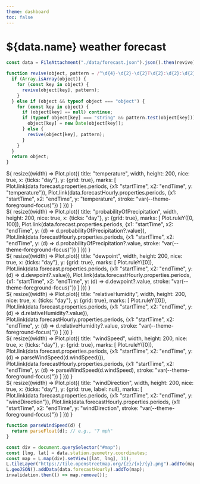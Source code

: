 ```yaml
---
theme: dashboard
toc: false
---
```


# ${data.name} weather forecast

```js
const data = FileAttachment("./data/forecast.json").json().then(revive);

function revive(object, pattern = /^\d{4}-\d{2}-\d{2}T\d{2}:\d{2}:\d{2}[+-]\d{2}:\d{2}$/) {
  if (Array.isArray(object)) {
    for (const key in object) {
      revive(object[key], pattern);
    }
  } else if (object && typeof object === "object") {
    for (const key in object) {
      if (object[key] == null) continue;
      if (typeof object[key] === "string" && pattern.test(object[key])) {
        object[key] = new Date(object[key]);
      } else {
        revive(object[key], pattern);
      }
    }
  }
  return object;
}
```

<div class="grid grid-cols-4" style="grid-auto-rows: 270px;">
  <div class="card" id="map"></div>
  <div class="card">${
    resize((width) => Plot.plot({
      title: "temperature",
      width,
      height: 200,
      nice: true,
      x: {ticks: "day"},
      y: {grid: true},
      marks: [
        Plot.link(data.forecast.properties.periods, {x1: "startTime", x2: "endTime", y: "temperature"}),
        Plot.link(data.forecastHourly.properties.periods, {x1: "startTime", x2: "endTime", y: "temperature", stroke: "var(--theme-foreground-focus)"})
      ]
    }))
  }</div>
  <div class="card">${
    resize((width) => Plot.plot({
      title: "probabilityOfPrecipitation",
      width,
      height: 200,
      nice: true,
      x: {ticks: "day"},
      y: {grid: true},
      marks: [
        Plot.ruleY([0, 100]),
        Plot.link(data.forecast.properties.periods, {x1: "startTime", x2: "endTime", y: (d) => d.probabilityOfPrecipitation?.value}),
        Plot.link(data.forecastHourly.properties.periods, {x1: "startTime", x2: "endTime", y: (d) => d.probabilityOfPrecipitation?.value, stroke: "var(--theme-foreground-focus)"})
      ]
    }))
  }</div>
  <div class="card">${
    resize((width) => Plot.plot({
      title: "dewpoint",
      width,
      height: 200,
      nice: true,
      x: {ticks: "day"},
      y: {grid: true},
      marks: [
        Plot.ruleY([0]),
        Plot.link(data.forecast.properties.periods, {x1: "startTime", x2: "endTime", y: (d) => d.dewpoint?.value}),
        Plot.link(data.forecastHourly.properties.periods, {x1: "startTime", x2: "endTime", y: (d) => d.dewpoint?.value, stroke: "var(--theme-foreground-focus)"})
      ]
    }))
  }</div>
  <div class="card">${
    resize((width) => Plot.plot({
      title: "relativeHumidity",
      width,
      height: 200,
      nice: true,
      x: {ticks: "day"},
      y: {grid: true},
      marks: [
        Plot.ruleY([0]),
        Plot.link(data.forecast.properties.periods, {x1: "startTime", x2: "endTime", y: (d) => d.relativeHumidity?.value}),
        Plot.link(data.forecastHourly.properties.periods, {x1: "startTime", x2: "endTime", y: (d) => d.relativeHumidity?.value, stroke: "var(--theme-foreground-focus)"})
      ]
    }))
  }</div>
  <div class="card">${
    resize((width) => Plot.plot({
      title: "windSpeed",
      width,
      height: 200,
      nice: true,
      x: {ticks: "day"},
      y: {grid: true},
      marks: [
        Plot.ruleY([0]),
        Plot.link(data.forecast.properties.periods, {x1: "startTime", x2: "endTime", y: (d) => parseWindSpeed(d.windSpeed)}),
        Plot.link(data.forecastHourly.properties.periods, {x1: "startTime", x2: "endTime", y: (d) => parseWindSpeed(d.windSpeed), stroke: "var(--theme-foreground-focus)"})
      ]
    }))
  }</div>
  <div class="card">${
    resize((width) => Plot.plot({
      title: "windDirection",
      width,
      height: 200,
      nice: true,
      x: {ticks: "day"},
      y: {grid: true, label: null},
      marks: [
        Plot.link(data.forecast.properties.periods, {x1: "startTime", x2: "endTime", y: "windDirection"}),
        Plot.link(data.forecastHourly.properties.periods, {x1: "startTime", x2: "endTime", y: "windDirection", stroke: "var(--theme-foreground-focus)"})
      ]
    }))
  }</div>
</div>

```js
function parseWindSpeed(d) {
  return parseFloat(d); // e.g., "7 mph"
}
```

```js
const div = document.querySelector("#map");
const [lng, lat] = data.station.geometry.coordinates;
const map = L.map(div).setView([lat, lng], 11);
L.tileLayer("https://tile.openstreetmap.org/{z}/{x}/{y}.png").addTo(map);
L.geoJSON().addData(data.forecastHourly).addTo(map);
invalidation.then(() => map.remove());
```
